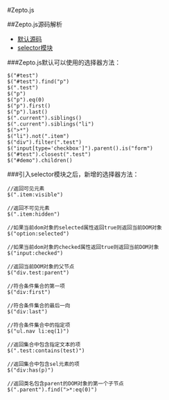 #Zepto.js

##Zepto.js源码解析

* [默认源码](https://github.com/stormtea123/sourceCodeAnalysis/tree/master/zepto/zepto.js)
* [selector模块](https://github.com/stormtea123/sourceCodeAnalysis/tree/master/zepto/selector.js)

###Zepto.js默认可以使用的选择器方法：

    $("#test")
    $("#test").find("p")
    $(".test")
    $("p")
    $("p").eq(0)
    $("p").first()
    $("p").last()
    $(".current").siblings()
    $(".current").siblings("li")
    $(">*")
    $("li").not(".item")
    $("div").filter(".test")
    $("input[type='checkbox']").parent().is("form")
    $("#test").closest(".test")
    $("#demo").children()

###引入selector模块之后，新增的选择器方法：

    //返回可见元素
    $(".item:visible")

    //返回不可见元素
    $(".item:hidden")

    //如果当前dom对象的selected属性返回true则返回当前DOM对象
    $("option:selected")

    //如果当前dom对象的checked属性返回true则返回当前DOM对象
    $("input:checked")

    //返回当前DOM对象的父节点
    $("div.test:parent")

    //符合条件集合的第一项
    $("div:first")

    //符合条件集合的最后一向
    $("div:last")

    //符合条件集合中的指定项
    $("ul.nav li:eq(1)")

    //返回集合中包含指定文本的项
    $(".test:contains(test)")

    //返回集合中包含sel元素的项
    $("div:has(p)")
    
    //返回类名包含parent的DOM对象的第一个子节点
    $(".parent").find(">*:eq(0)")



